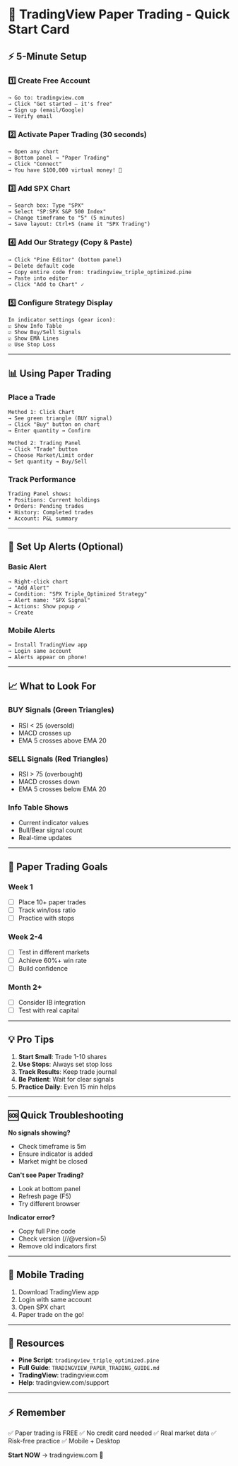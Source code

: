 # 🚀 TradingView Paper Trading - Quick Start Card

## ⚡ 5-Minute Setup

### 1️⃣ Create Free Account
```
→ Go to: tradingview.com
→ Click "Get started — it's free"
→ Sign up (email/Google)
→ Verify email
```

### 2️⃣ Activate Paper Trading (30 seconds)
```
→ Open any chart
→ Bottom panel → "Paper Trading"
→ Click "Connect"
→ You have $100,000 virtual money! 🎉
```

### 3️⃣ Add SPX Chart
```
→ Search box: Type "SPX"
→ Select "SP:SPX S&P 500 Index"
→ Change timeframe to "5" (5 minutes)
→ Save layout: Ctrl+S (name it "SPX Trading")
```

### 4️⃣ Add Our Strategy (Copy & Paste)
```
→ Click "Pine Editor" (bottom panel)
→ Delete default code
→ Copy entire code from: tradingview_triple_optimized.pine
→ Paste into editor
→ Click "Add to Chart" ✓
```

### 5️⃣ Configure Strategy Display
```
In indicator settings (gear icon):
☑️ Show Info Table
☑️ Show Buy/Sell Signals  
☑️ Show EMA Lines
☑️ Use Stop Loss
```

---

## 📊 Using Paper Trading

### Place a Trade
```
Method 1: Click Chart
→ See green triangle (BUY signal)
→ Click "Buy" button on chart
→ Enter quantity → Confirm

Method 2: Trading Panel
→ Click "Trade" button
→ Choose Market/Limit order
→ Set quantity → Buy/Sell
```

### Track Performance
```
Trading Panel shows:
• Positions: Current holdings
• Orders: Pending trades
• History: Completed trades
• Account: P&L summary
```

---

## 🔔 Set Up Alerts (Optional)

### Basic Alert
```
→ Right-click chart
→ "Add Alert"
→ Condition: "SPX Triple_Optimized Strategy"
→ Alert name: "SPX Signal"
→ Actions: Show popup ✓
→ Create
```

### Mobile Alerts
```
→ Install TradingView app
→ Login same account
→ Alerts appear on phone!
```

---

## 📈 What to Look For

### BUY Signals (Green Triangles)
- RSI < 25 (oversold)
- MACD crosses up
- EMA 5 crosses above EMA 20

### SELL Signals (Red Triangles)  
- RSI > 75 (overbought)
- MACD crosses down
- EMA 5 crosses below EMA 20

### Info Table Shows
- Current indicator values
- Bull/Bear signal count
- Real-time updates

---

## 🎯 Paper Trading Goals

### Week 1
- [ ] Place 10+ paper trades
- [ ] Track win/loss ratio
- [ ] Practice with stops

### Week 2-4
- [ ] Test in different markets
- [ ] Achieve 60%+ win rate
- [ ] Build confidence

### Month 2+
- [ ] Consider IB integration
- [ ] Test with real capital

---

## 💡 Pro Tips

1. **Start Small**: Trade 1-10 shares
2. **Use Stops**: Always set stop loss
3. **Track Results**: Keep trade journal
4. **Be Patient**: Wait for clear signals
5. **Practice Daily**: Even 15 min helps

---

## 🆘 Quick Troubleshooting

**No signals showing?**
- Check timeframe is 5m
- Ensure indicator is added
- Market might be closed

**Can't see Paper Trading?**
- Look at bottom panel
- Refresh page (F5)
- Try different browser

**Indicator error?**
- Copy full Pine code
- Check version (//@version=5)
- Remove old indicators first

---

## 📱 Mobile Trading

1. Download TradingView app
2. Login with same account  
3. Open SPX chart
4. Paper trade on the go!

---

## 🔗 Resources

- **Pine Script**: `tradingview_triple_optimized.pine`
- **Full Guide**: `TRADINGVIEW_PAPER_TRADING_GUIDE.md`
- **TradingView**: tradingview.com
- **Help**: tradingview.com/support

---

## ⚡ Remember

✅ Paper trading is FREE
✅ No credit card needed
✅ Real market data
✅ Risk-free practice
✅ Mobile + Desktop

**Start NOW** → tradingview.com 🚀